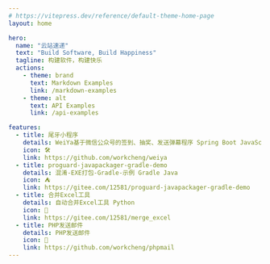 ```yaml
---
# https://vitepress.dev/reference/default-theme-home-page
layout: home

hero:
  name: "云站速递"
  text: "Build Software, Build Happiness"
  tagline: 构建软件，构建快乐
  actions:
    - theme: brand
      text: Markdown Examples
      link: /markdown-examples
    - theme: alt
      text: API Examples
      link: /api-examples

features:
  - title: 尾牙小程序
    details: WeiYa基于微信公众号的签到、抽奖、发送弹幕程序 Spring Boot JavaScript
    icon: 🛠️
    link: https://github.com/workcheng/weiya
  - title: proguard-javapackager-gradle-demo
    details: 混淆-EXE打包-Gradle-示例 Gradle Java
    icon: ⛺
    link: https://gitee.com/12581/proguard-javapackager-gradle-demo
  - title: 合并Excel工具
    details: 自动合并Excel工具 Python
    icon: 💝
    link: https://gitee.com/12581/merge_excel
  - title: PHP发送邮件
    details: PHP发送邮件
    icon: 📧
    link: https://github.com/workcheng/phpmail
---
```


